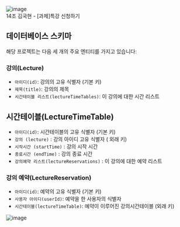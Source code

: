 ![image](https://github.com/hanghae-plus-backend/gukhyeon-special-lecture/assets/57578975/944d64fa-bcc4-479a-af0f-bf2167c7e456)<br>14조 김국현 - [과제]특강 신청하기

## 데이터베이스 스키마

해당 프로젝트는 다음 세 개의 주요 엔티티를 가지고 있습니다:

### 강의(Lecture)
- `아이디(id)`: 강의의 고유 식별자 (기본 키)
- `제목(title)`: 강의의 제목
- `시간테이블 리스트(lectureTimeTables)`: 이 강의에 대한 시간 리스트

## 시간테이블(LectureTimeTable)
- `아이디(id)`: 시간테이블의 고유 식별자 (기본 키)
- `강의 (lecture)` : 강의 아이디 고유 식별자 ( 외래 키)
- `시작시간 (startTime)` : 강의 시작 시간
- `종료시간 (endTime)` : 강의 종료 시간
- `강의예약 리스트(lectureReservations)` : 이 강의에 대한 예약 리스트

### 강의 예약(LectureReservation)
- `아이디(id)`: 예약의 고유 식별자 (기본 키)
- `사용자 아이디(userId)`: 예약을 한 사용자의 식별자
- `시간테이블(lectureTimeTable)`: 예약이 이루어진 강의시간테이블 (외래 키)

![image](https://github.com/hanghae-plus-backend/gukhyeon-special-lecture/assets/57578975/2e871f1c-9aa6-475f-827d-20bca33d4c18)
